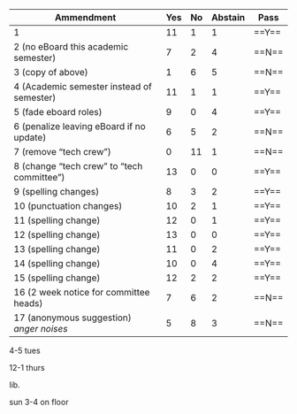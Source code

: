 | Ammendment                                 | Yes  | No   | Abstain | Pass  |
| ------------------------------------------ | ---- | ---- | ------- | ----- |
| 1                                          | 11   | 1    | 1       | ==Y== |
| 2 (no eBoard this academic semester)       | 7    | 2    | 4       | ==N== |
| 3 (copy of above)                          | 1    | 6    | 5       | ==N== |
| 4 (Academic semester instead of semester)  | 11   | 1    | 1       | ==Y== |
| 5 (fade eboard roles)                      | 9    | 0    | 4       | ==Y== |
| 6 (penalize leaving eBoard if no update)   | 6    | 5    | 2       | ==N== |
| 7 (remove “tech crew”)                     | 0    | 11   | 1       | ==N== |
| 8 (change “tech crew” to “tech committee”) | 13   | 0    | 0       | ==Y== |
| 9 (spelling changes)                       | 8    | 3    | 2       | ==Y== |
| 10 (punctuation changes)                   | 10   | 2    | 1       | ==Y== |
| 11 (spelling change)                       | 12   | 0    | 1       | ==Y== |
| 12 (spelling change)                       | 13   | 0    | 0       | ==Y== |
| 13 (spelling change)                       | 11   | 0    | 2       | ==Y== |
| 14 (spelling change)                       | 10   | 0    | 4       | ==Y== |
| 15 (spelling change)                       | 12   | 2    | 2       | ==Y== |
| 16 (2 week notice for committee heads)     | 7    | 6    | 2       | ==N== |
| 17 (anonymous suggestion) *anger noises*   | 5    | 8    | 3       | ==N== |

4-5 tues

12-1 thurs

lib.

sun 3-4 on floor